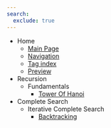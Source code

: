 ```yaml
---
search:
  exclude: true
---
```


- Home
    - [Main Page](index.md)
    - [Navigation](navigation.md)
    - [Tag index](tags.md)
    - [Preview](preview.md)
- Recursion
    - Fundamentals
        - [Tower Of Hanoi](recursion/toh.md)
- Complete Search
    - Iterative Complete Search
        - [Backtracking](cs/bs.md)